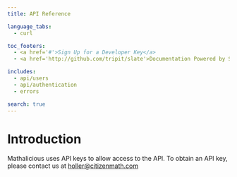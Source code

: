 ```yaml
---
title: API Reference

language_tabs:
  - curl

toc_footers:
  - <a href='#'>Sign Up for a Developer Key</a>
  - <a href='http://github.com/tripit/slate'>Documentation Powered by Slate</a>

includes:
  - api/users
  - api/authentication
  - errors

search: true
---
```


# Introduction

Mathalicious uses API keys to allow access to the API. To obtain an API key, please contact us at holler@citizenmath.com
